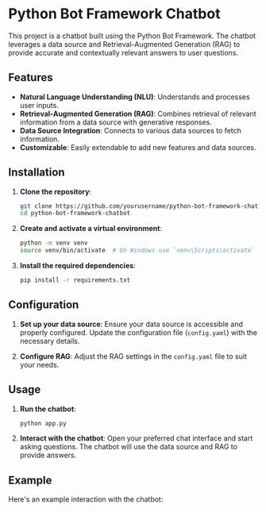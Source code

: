 # Python Bot Framework Chatbot

This project is a chatbot built using the Python Bot Framework. The chatbot leverages a data source and Retrieval-Augmented Generation (RAG) to provide accurate and contextually relevant answers to user questions.

## Features

- **Natural Language Understanding (NLU)**: Understands and processes user inputs.
- **Retrieval-Augmented Generation (RAG)**: Combines retrieval of relevant information from a data source with generative responses.
- **Data Source Integration**: Connects to various data sources to fetch information.
- **Customizable**: Easily extendable to add new features and data sources.

## Installation

1. **Clone the repository**:
    ```sh
    git clone https://github.com/yourusername/python-bot-framework-chatbot.git
    cd python-bot-framework-chatbot
    ```

2. **Create and activate a virtual environment**:
    ```sh
    python -m venv venv
    source venv/bin/activate  # On Windows use `venv\Scripts\activate`
    ```

3. **Install the required dependencies**:
    ```sh
    pip install -r requirements.txt
    ```

## Configuration

1. **Set up your data source**: Ensure your data source is accessible and properly configured. Update the configuration file (`config.yaml`) with the necessary details.

2. **Configure RAG**: Adjust the RAG settings in the `config.yaml` file to suit your needs.

## Usage

1. **Run the chatbot**:
    ```sh
    python app.py
    ```

2. **Interact with the chatbot**: Open your preferred chat interface and start asking questions. The chatbot will use the data source and RAG to provide answers.

## Example
Here's an example interaction with the chatbot:

